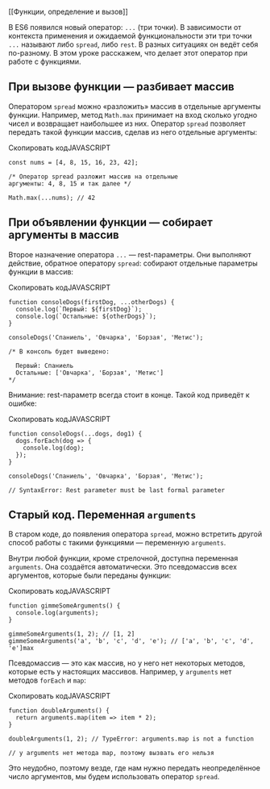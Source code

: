 
[[Функции, определение и вызов]]

В ES6 появился новый оператор: `...` (три точки). В зависимости от контекста применения и ожидаемой функциональности эти три точки `...` называют либо `spread`, либо `rest`. В разных ситуациях он ведёт себя по-разному. В этом уроке расскажем, что делает этот оператор при работе с функциями.

## При вызове функции — разбивает массив

Оператором `spread` можно «разложить» массив в отдельные аргументы функции. Например, метод `Math.max` принимает на вход сколько угодно чисел и возвращает наибольшее из них. Оператор `spread` позволяет передать такой функции массив, сделав из него отдельные аргументы:

Скопировать кодJAVASCRIPT

```
const nums = [4, 8, 15, 16, 23, 42];

/* Оператор spread разложит массив на отдельные
аргументы: 4, 8, 15 и так далее */

Math.max(...nums); // 42 
```

## При объявлении функции — собирает аргументы в массив

Второе назначение оператора `...` — rest-параметры. Они выполняют действие, обратное оператору `spread`: собирают отдельные параметры функции в массив:

Скопировать кодJAVASCRIPT

```
function consoleDogs(firstDog, ...otherDogs) {
  console.log(`Первый: ${firstDog}`);
  console.log(`Остальные: ${otherDogs}`);
}

consoleDogs('Спаниель', 'Овчарка', 'Борзая', 'Метис');

/* В консоль будет выведено:

  Первый: Спаниель
  Остальные: ['Овчарка', 'Борзая', 'Метис']
*/ 
```

Внимание: rest-параметр всегда стоит в конце. Такой код приведёт к ошибке:

Скопировать кодJAVASCRIPT

```
function consoleDogs(...dogs, dog1) {
  dogs.forEach(dog => {
    console.log(dog);
  });
}

consoleDogs('Спаниель', 'Овчарка', 'Борзая', 'Метис');

// SyntaxError: Rest parameter must be last formal parameter 
```

## Старый код. Переменная `arguments`

В старом коде, до появления оператора `spread`, можно встретить другой способ работы с такими функциями — переменную `arguments`.

Внутри любой функции, кроме стрелочной, доступна переменная `arguments`. Она создаётся автоматически. Это псевдомассив всех аргументов, которые были переданы функции:

Скопировать кодJAVASCRIPT

```
function gimmeSomeArguments() {
  console.log(arguments);
}

gimmeSomeArguments(1, 2); // [1, 2]
gimmeSomeArguments('a', 'b', 'c', 'd', 'e'); // ['a', 'b', 'c', 'd', 'e']max 
```

Псевдомассив — это как массив, но у него нет некоторых методов, которые есть у настоящих массивов. Например, у `arguments` нет методов `forEach` и `map`:

Скопировать кодJAVASCRIPT

```
function doubleArguments() {
  return arguments.map(item => item * 2);
}

doubleArguments(1, 2); // TypeError: arguments.map is not a function

// у arguments нет метода map, поэтому вызвать его нельзя 
```

Это неудобно, поэтому везде, где нам нужно передать неопределённое число аргументов, мы будем использовать оператор `spread`.